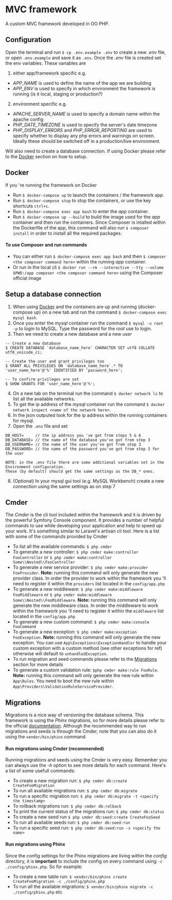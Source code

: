 # MVC framework

A custom MVC framework developed in OO PHP.


## Configuration
Open the terminal and run `$ cp .env.example .env` to create a new _.env_ file, or open `.env.example` and save it as `.env`.
Once the _.env_ file is created set the env variables. These variables are 

1. either app/framework specific e.g.
- _APP_NAME_ is used to define the name of the app we are building
- _APP_ENV_ is used to specify in which environment the framework is running (is it local, staging or production?)

2. environment specific e.g.
- _APACHE_SERVER_NAME_ is used to specify a domain name within the apache config
- _PHP_DATE_TIMEZONE_ is used to specify the server's date timezone
- _PHP_DISPLAY_ERRORS_ and _PHP_ERROR_REPORTING_ are used to specify whether to display any php errors and warnings on screen. Ideally these should be switched off in a production/live environment.

Will also need to create a database connection. If using Docker please refer to the [Docker](https://github.com/ltdev22/mvcframework#docker) section on how to setup.


## Docker

If you 're running the framework on Docker

- Run `$ docker-compose up` to launch the containers / the framework app.
- Run `$ docker-compose stop` to stop the containers, or use the key shortcuts `ctrl+c`.
- Run `$ docker-compose exec app bash` to enter the _app_ container.
- Run `$ docker-compose up --build` to build the image used for the _app_ container and then run the containers. Since Composer is intalled within the Dockerfile of the app, this command will also run `$ composer install` in order to install all the required packages.

#### To use Composer and run commands
- You can either run `$ docker-compose exec app bash` and then `$ composer <the composer command here>` within the running _app_ container.
- Or run in the local cli `$ docker run --rm --interactive --tty --volume $PWD:/app composer <the composer command here>` using the Composer official image

## Setup a database connection

1. When using [Docker](https://github.com/ltdev22/mvcframework#docker) and the containers are up and running (docker-compose up) on a new tab and run the command `$ docker-compose exec mysql bash`.
2. Once you enter the _mysql_ container run the command `$ mysql -u root -p` to login to MySQL. Type the password for the _root_ use to login.
3. Then we need to create a new database and a new user
```mysql
-- Create a new database
$ CREATE DATABASE `database_name_here` CHARACTER SET utf8 COLLATE utf8_unicode_ci;

-- Create the user and grant privileges too
$ GRANT ALL PRIVILEGES ON `database_name_here`.* TO 'user_name_here'@'%' IDENTIFIED BY 'password_here';

-- To confirm privileges are set
$ SHOW GRANTS FOR 'user_name_here'@'%';
```
4. On a new tab on the terminal run the command `$ docker network ls` to list all the available networks.
5. To get the ip address of the _mysql_ container run the command `$ docker network inspect <name of the network here>`.
6. In the json outputed look for the ip address within the running containers for mysql.
7. Open the `.env` file and set 
```
DB_HOST=     // the ip address you 've got from steps 5 & 6
DB_DATABASE= // the name of the database you've got from step 3
DB_USERNAME= // the name of the user you've got from step 3
DB_PASSWORD= // the name of the password you've got from step 3 for the user

NOTE: in the .env file there are some additional variables set in the Environment configuration. 
These (by default) should get the same settings as the DB_* ones.
```
8. (Optional) In your mysql gui tool (e.g. MySQL Workbench) create a new connection using the same settings as on step 7


## Cmder

The _Cmder_ is the cli tool included within the framework and it is driven by the powerful Symfony Console component. It provides a number of helpful commands to use while developing your application and help to speed up your work. It's something similar to Laravel's artisan cli tool. Here is a list with some of the commands provided
by Cmder

- To list all the available commands: `$ php cmder`
- To generate a new controller: `$ php cmder make:controller FooController` or `$ php cmder make:controller Some\\Nested\\FooController`
- To generate a new service provider: `$ php cmder make:provider FooProvider`. __Note:__ running this command will only generate the new provider class. In order the provider to work within the framework you 'll need to register it within the `providers` list located in the `config/app.php`
- To generate a new middleware: `$ php cmder make:middleware FooMiddleware`  or `$ php cmder make:middleware Some\\Nested\\FooMiddleware`. __Note:__ running this command will only generate the new middleware class. In order the middleware to work within the framework you 'll need to register it within the `middleware` list located in the `config/app.php`
- To generate a new custom command: `$ php cmder make:console FooCommand`
- To generate a new exception: `$ php cmder make:exception FooException`. __Note:__ running this command will only generate the new exception. You can use `App\Exceptions\ExceptionHandler` to handle your custom exception with a custom method (see other exceptions for ref) otherwise will default to `unhandledException`.
- To run migration and seed commands please refer to the [Migrations](https://github.com/ltdev22/mvcframework#migrations) section for more details
- To generate a custom validation rule: `$php cmder make:rule FooRule`. __Note:__ running this command will only generate the new rule within `App\Rules`. You need to boot the new rule within `App\Providers\ValidationRuleServiceProvider`.


## Migrations

Migrations is a nice way of versioning the database schema. This framework is using the _Phinx_ migrations, so for more details please refer to the official [documentation](http://docs.phinx.org/en/latest/). Although the recommended way to run migrations and seeds is through the Cmder, note that you can also do it using the `vendor/bin/phinx` command.

#### Run migrations using Cmder (recommended)

Running migrations and seeds using the Cmder is very easy. Remember you can always use the _-h_ option to see more details for each command. Here's a list of some usefull commands:

- To create a new migration run: `$ php cmder db:create CreateFooMigration`
- To run all available migrations run: `$ php cmder db:migrate`
- To run a specific migration run: `$ php cmder db:migrate -t <specify the timestamp>`
- To rollback migrations run: `$ php cmder db:rolback`
- To print the current status of the migrations run: `$ php cmder db:status`
- To create a new seed run `$ php cmder db:seed:create CreateFooSeed`
- To run all available seeds run: `$ php cmder db:seed:run`
- To run a specific seed run: `$ php cmder db:seed:run -s <specify the name>`

#### Run migrations using Phinx

Since the config settings for the Phinx migrations are living within the _config_ directory, it is __important__ to include the config on every command using `-c ./config/phinx.php`. So for example:

- To create a new table run: `$ vendor/bin/phinx create CreateFooMigration -c ./config/phinx.php`
- To run all the available migrations: `$ vendor/bin/phinx migrate -c ./config/phinx.php`
etc 
